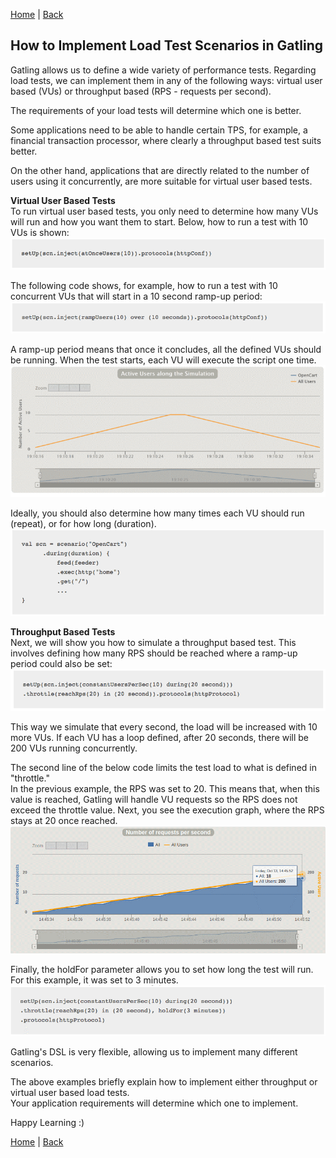 [Home](https://debbiswal.github.io/Articles/) \| [Back](https://debbiswal.github.io/Articles/#gatling)  

## How to Implement Load Test Scenarios in Gatling  

Gatling allows us to define a wide variety of performance tests. Regarding load tests, we can implement them in any of the following ways: virtual user based (VUs) or throughput based (RPS - requests per second).  

The requirements of your load tests will determine which one is better.   

Some applications need to be able to handle certain TPS, for example, a financial transaction processor, where clearly a throughput based test suits better.  

On the other hand, applications that are directly related to the number of users using it concurrently, are more suitable for virtual user based tests.  

**Virtual User Based Tests**  
To run virtual user based tests, you only need to determine how many VUs will run and how you want them to start. Below, how to run a test with 10 VUs is shown:  
![img1](images/img1.png)  

The following code shows, for example, how to run a test with 10 concurrent VUs that will start in a 10 second ramp-up period:  
![img2](images/img2.png)  

A ramp-up period means that once it concludes, all the defined VUs should be running. When the test starts, each VU will execute the script one time.  
![img3](images/img3.png)  

Ideally, you should also determine how many times each VU should run (repeat), or for how long (duration).  
![img4](images/img4.png)  

**Throughput Based Tests**  
Next, we will show you how to simulate a throughput based test. This involves defining how many RPS should be reached where a ramp-up period could also be set:  
![img5](images/img5.png)  

This way we simulate that every second, the load will be increased with 10 more VUs. If each VU has a loop defined, after 20 seconds, there will be 200 VUs running concurrently.  

The second line of the below code limits the test load to what is defined in "throttle."  
In the previous example, the RPS was set to 20. This means that, when this value is reached, Gatling will handle VU requests so the RPS does not exceed the throttle value. Next, you see the execution graph, where the RPS stays at 20 once reached.  
![img6](images/img6.png)  

Finally, the holdFor parameter allows you to set how long the test will run. For this example, it was set to 3 minutes.  
![img7](images/img7.png)  

Gatling's DSL is very flexible, allowing us to implement many different scenarios.  

The above examples briefly explain how to implement either throughput or virtual user based load tests.  
Your application requirements will determine which one to implement.   

Happy Learning :)  

[Home](https://debbiswal.github.io/Articles/) \| [Back](https://debbiswal.github.io/Articles/#gatling)  
